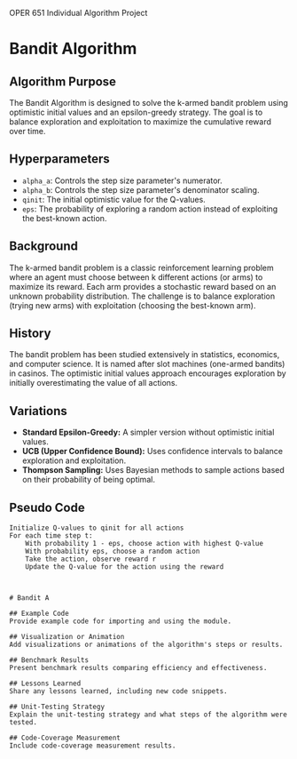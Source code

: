 OPER 651 Individual Algorithm Project
# Bandit Algorithm

## Algorithm Purpose
The Bandit Algorithm is designed to solve the k-armed bandit problem using optimistic initial values and an epsilon-greedy strategy. The goal is to balance exploration and exploitation to maximize the cumulative reward over time.

## Hyperparameters
- `alpha_a`: Controls the step size parameter's numerator.
- `alpha_b`: Controls the step size parameter's denominator scaling.
- `qinit`: The initial optimistic value for the Q-values.
- `eps`: The probability of exploring a random action instead of exploiting the best-known action.

## Background
The k-armed bandit problem is a classic reinforcement learning problem where an agent must choose between k different actions (or arms) to maximize its reward. Each arm provides a stochastic reward based on an unknown probability distribution. The challenge is to balance exploration (trying new arms) with exploitation (choosing the best-known arm).

## History
The bandit problem has been studied extensively in statistics, economics, and computer science. It is named after slot machines (one-armed bandits) in casinos. The optimistic initial values approach encourages exploration by initially overestimating the value of all actions.

## Variations
- **Standard Epsilon-Greedy:** A simpler version without optimistic initial values.
- **UCB (Upper Confidence Bound):** Uses confidence intervals to balance exploration and exploitation.
- **Thompson Sampling:** Uses Bayesian methods to sample actions based on their probability of being optimal.

## Pseudo Code
```pseudo
Initialize Q-values to qinit for all actions
For each time step t:
    With probability 1 - eps, choose action with highest Q-value
    With probability eps, choose a random action
    Take the action, observe reward r
    Update the Q-value for the action using the reward



# Bandit A

## Example Code
Provide example code for importing and using the module.

## Visualization or Animation
Add visualizations or animations of the algorithm's steps or results.

## Benchmark Results
Present benchmark results comparing efficiency and effectiveness.

## Lessons Learned
Share any lessons learned, including new code snippets.

## Unit-Testing Strategy
Explain the unit-testing strategy and what steps of the algorithm were tested.

## Code-Coverage Measurement
Include code-coverage measurement results.

